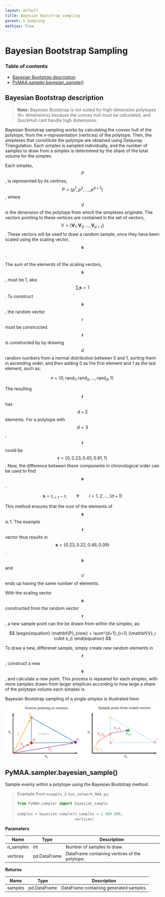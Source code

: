 ```yaml
---
layout: default
title: Bayesian Bootstrap sampling
parent: 3 Sampling
mathjax: True
---
```


# Bayesian Bootstrap Sampling

### Table of contents

- [Bayesian Bootstrap description](#bayesian-bootstrap-description)
- [PyMAA.sampler.bayesian_sample()](#pymaasamplerbayesian_sample)

## Bayesian Bootstrap description

> **Note:** Bayesian Bootstrap is not suited for high-dimension polytopes (6+ dimensions) because the convex hull must be calculated, and QuickHull cant handle high dimensions.

Bayesian Bootstrap sampling works by calculating the convex hull of the polytope, from the v-representation (vertices) of the polytope. Then, the simplexes that consititute the polytope are obtained using Delaunay Triangulation. Each simplex is sampled individually, and the number of samples to draw from a simplex is determined by the share of the total volume for the simplex. 

Each simplex, $$P$$, is represented by its vertices, $$P = \{p^1, p^2, ..., p^{d+1}\}$$, where $$d$$ is the dimension of the polytope from which the simplexes originate.  The vectors pointing to these vertices are contained in the set of vectors, $$V = \{\mathbf{V}_1, \mathbf{V}_2, ..., \mathbf{V}_{d+1} \}$$. These vectors will be used to draw a random sample, once they have been scaled using the scaling vector, $$\mathbf{s}$$. 

The sum of the elements of the scaling vectors, $$\mathbf{s}$$,  must be 1, aka: $$\sum_i \mathbf{s} = 1$$. To construct $$\mathbf{s}$$, the random vector $$r$$ must be constructed. $$\mathbf{r}$$ is constructed by by drawing $$d$$ random numbers from a normal distribution between 0 and 1, sorting them in ascending order, and then adding 0 as the first element and 1 as the last element, such as:

$$
\begin{equation}
\mathbf{r} = \{0, \text{rand}_1, \text{rand}_2, ..., \text{rand}_{d}, 1\}
\end{equation}
$$

The resulting $$\mathbf{r}$$ has $$d + 2$$ elements. For a polytope with $$d = 3$$, $$\mathbf{r}$$ could be $$\mathbf{r} = \{0, 0.23, 0.45, 0.91, 1\}$$. Now, the difference between these components in chronological order can be used to find $$\mathbf{s}$$.

$$
\begin{equation}
\mathbf{s} = {r_{i+1} - r_i} \qquad \forall \qquad i = 1, 2, ..., (d+1)
\end{equation}
$$

This method ensures that the sum of the elements of $$\mathbf{s}$$ is 1. The example $$\mathbf{r}$$ vector thus results in $$\mathbf{s} = \{0.23, 0.22, 0.46, 0.09\}$$. $$\mathbf{s}$$ and $$V$$ ends up having the same number of elements.

With the scaling vector $$\mathbf{s}$$ constructed from the random vector $$\mathbf{r}$$, a new sample point can the be drawn from within the simplex, as:

$$
\begin{equation}
\mathbf{P}_{new} = \sum^{d+1}_{i=1} (\mathbf{V}_i \cdot s_i)
\end{equation}
$$

To draw a new, differenet sample, simply create new random elements in $$\mathbf{r}$$, construct a new $$\mathbf{s}$$, and calculate a new point. This process is repeated for each simplex, with more samples drawn from larger simplices according to how large a share of the polytope volume each simplex is.

Bayesian Bootstrap sampling of a single simplex is illustrated here:

![](bayesian_example.png)

## PyMAA.sampler.bayesian_sample()

Sample evenly within a polytope using the Bayesian Bootstrap method.

> Example from `example_3-bus_network_MAA.py`: 
> 
> ```python
> from PyMAA.sampler import bayesian_sample
> 
> samples = bayesian_sample(n_samples = 1_000_000,
>                           vertices) 
> ```

**Parameters**

| Name      | Type         | Description                                    |
| --------- | ------------ | ---------------------------------------------- |
| n_samples | int          | Number of samples to draw.                     |
| vertices  | pd.DataFrame | DataFrame containing vertices of the polytope. |

**Returns**

| Name    | Type         | Description                             |
| ------- | ------------ | --------------------------------------- |
| samples | pd.DataFrame | DataFrame containing generated samples. |
